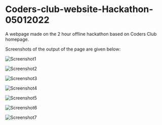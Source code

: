 # Coders-club-website-Hackathon-05012022
A webpage made on the 2 hour offline hackathon based on Coders Club homepage.

Screenshots of the output of the page are given below:

![Screenshot1](https://user-images.githubusercontent.com/87891298/148554487-0dc78543-00ad-4379-b881-fe8b61048547.png)

![Screenshot2](https://user-images.githubusercontent.com/87891298/148554553-ea7893eb-a5e6-4904-8f2a-3bf0dc403180.png)

![Screenshot3](https://user-images.githubusercontent.com/87891298/148554574-3661078b-caab-45a6-98f4-fc4c70ea8319.png)

![Screenshot4](https://user-images.githubusercontent.com/87891298/148554583-9a67330a-5daf-4e06-acd9-164be78391d2.png)

![Screenshot5](https://user-images.githubusercontent.com/87891298/148554601-2651f947-2756-41fe-8447-3a4eded26a7c.png)

![Screenshot6](https://user-images.githubusercontent.com/87891298/148554608-83c128dc-e070-479f-9a3a-149dd0b92473.png)

![Screenshot7](https://user-images.githubusercontent.com/87891298/148554615-c3fd08dd-22c9-4e6e-bd60-6475e2a1652d.png)
